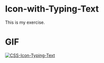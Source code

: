 # Icon-with-Typing-Text
This is my exercise.

# GIF
<a href="https://imgbb.com/"><img src="https://i.ibb.co/7KkPP1p/CSS-Icon-Typing-Text.gif" alt="CSS-Icon-Typing-Text" border="0"></a>
